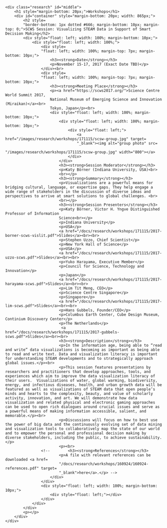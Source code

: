 	<div class="research" id="middle">
		<h1 style="margin-bottom: 20px;">Workshops</h1>
		<div id="container" style="margin-bottom: 20px; width: 865px;">
			<h2 style=
			"border-bottom: 1px dotted #666; margin-bottom: 10px; margin-top: 0;">SCWS Session: Visualizing STEAM Data in Support of Smart Decision Making</h2>
			<div style="float: left; width: 100%; margin-bottom: 10px;">
				<div style="float: left; width: 100%;">
					<div style=
					"float: left; width: 100%; margin-top: 7px; margin-bottom: 10px;">
						<h3><strong>Date</strong></h3>
						<p>November 15-17, 2017 (Exact Date TBD)</p>
					</div><br>
					<div style=
					"float: left; width: 100%; margin-top: 7px; margin-bottom: 10px;">
						<h3><strong>Meeting Place</strong></h3>
						<p><a href="https://scws2017.org/">Science Centre World Summit 2017,
						National Museum of Emerging Science and Innovation (Miraikan)</a><br>
						Tokyo, Japan</p><br>
					 	<div style="float: left; width: 100%; margin-bottom: 10px;">
							<div style="float: left; width: 100%; margin-bottom: 10px;">
								<div style="float: left;">
									<a href="/images/research/workshops/171115/scsw-group.jpg" target=
									"_blank"><img alt="group photo" src=
									"/images/research/workshops/171115/scsw-group.jpg" width="800"></a>
								</div>
							</div> 
							<h3><strong>Session Moderator</strong></h3>
							<p>Katy Börner (Indiana University, USA)<br>
							<br></p>
							<h3><strong>Summary</strong></h3>
							<p>Visualizations are a powerful means for bridging cultural, language, or expertise gaps. They help engage a wide range of stakeholders in the discussion of diverse ideas and perspectives to arrive at smart solutions to global challenges. <br>
							<br></p>
							<h3><strong>Session Presenters</strong></h3>
							<p>Katy Börner, Victor H. Yngve Distinguished Professor of Information
							Science<br></p>
							<p>Indiana University</p>
							<p>USA</p>
                            <a href="/docs/research/workshops/171115/2017-borner-scws-vislit.pdf">Slides</a><br><br>
							<p>Stephen Uzzo, Chief Scientist</p>
							<p>New York Hall of Science</p>
							<p>USA</p>
                            <a href="/docs/research/workshops/171115/2017-uzzo-scws.pdf">Slides</a><br><br>
							<p>Yuko Harayama, Executive Member</p>
							<p>Council for Science, Technology and Innovation</p>
							<p>Japan</p>
                            <a href="/docs/research/workshops/171115/2017-harayama-scws.pdf">Slides</a><br><br>
							<p>Lim Tit Meng, CEO</p>
							<p>Science Centre Singapore</p>
							<p>Singapore</p>
				            <a href="/docs/research/workshops/171115/2017-lim-scws.pdf">Slides</a><br><br>
							<p>Hans Gubbels, Founder/CEO</p>
							<p>Columbus Earth Center, Cube Design Museum, Continium Discovery Center</p>
							<p>The Netherlands</p>
                             <a href="/docs/research/workshops/171115/2017-gubbels-scws.pdf">Slides</a><br><br>
							<h3><strong>Description</strong></h3>
							<p>In the information age, being able to “read and write” data visualizations is becoming as important as being able to read and write text. Data and visualization literacy is important for understanding STEAM developments and to strategically approach global issues.</p><br>
							<p>This session features presentations by researchers and practitioners that develop approaches, tools, and experiences which aim to improve the data visualization literacy of their users.  Visualizations of water, global warming, biodiversity, energy, and infectious diseases, health, and urban growth data will be featured as well as visualizations of STEAM data that open people’s minds and hearts to the complexity, beauty, and value of scholarly activity, innovation, and art. We will demonstrate how data visualization and related physical and electronic gaming approaches can be used to open rich dialogues around crucial issues and serve as a powerful means of making information accessible, salient, and memorable.</p><br>
							<p>Discussions will focus on how to best use the power of big data and the continuously evolving set of data mining and visualization tools to collaboratively map the state of our world and to empower the personal and professional decision making by diverse stakeholders, including the public, to achieve sustainability. </p>
							<p><br>
					<!-- 		<h3><strong>References</strong></h3>
							<p>A file with relevant references can be downloaded <a href=
							"/docs/research/workshops/160924/160924-references.pdf" target=
							"_blank">here</a>.</p> -->
						</div>
					</div>
					<div style="float: left; width: 100%; margin-bottom: 10px;">
						<div style="float: left;"></div>
					</div>
				</div>
			</div>
			<p></p>
		</div>
	</div>